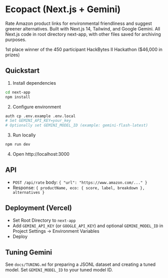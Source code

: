 # Ecopact (Next.js + Gemini)

Rate Amazon product links for environmental friendliness and suggest greener alternatives. Built with Next.js 14, Tailwind, and Google Gemini. All Next.js code in root directory next-app, with other files saved for archiving purposes.

1st place winner of the 450 participant HackBytes II Hackathon ($46,000 in prizes)

## Quickstart

1. Install dependencies
```bash
cd next-app
npm install
```
2. Configure environment
```bash
auth cp .env.example .env.local
# Set GEMINI_API_KEY=your_key  
# Optionally set GEMINI_MODEL_ID (example: gemini-flash-latest)
```
3. Run locally
```bash
npm run dev
```
4. Open http://localhost:3000

## API
- `POST /api/rate` body: `{ "url": "https://www.amazon.com/..." }`
- Response: `{ productName, eco: { score, label, breakdown }, alternatives }`

## Deployment (Vercel)
- Set Root Directory to `next-app`
- Add `GEMINI_API_KEY` (or `GOOGLE_API_KEY`) and optional `GEMINI_MODEL_ID` in Project Settings → Environment Variables
- Deploy

## Tuning Gemini
See `docs/TUNING.md` for preparing a JSONL dataset and creating a tuned model. Set `GEMINI_MODEL_ID` to your tuned model ID. 



